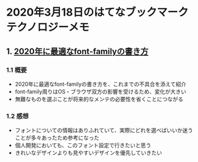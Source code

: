 # 2020年3月18日のはてなブックマークテクノロジーメモ

## 1. [2020年に最適なfont-familyの書き方](https://ics.media/entry/200317/)

### 1.1 概要

- 2020年に最適なfont-familyの書き方を、これまでの不具合を添えて紹介
- font-family周りはOS・ブラウザ双方の影響を受けるため、変化が大きい
- 無難なものを選ぶことが将来的なメンテの必要性を省くことにつながる

### 1.2 感想

- フォントについての情報はありふれていて、実際にどれを選べばいいか迷うことが多々あったため参考になった
- 個人開発においても、このフォント設定で行きたいと思う
- きれいなデザインよりも見やすいデザインを優先していきたい
